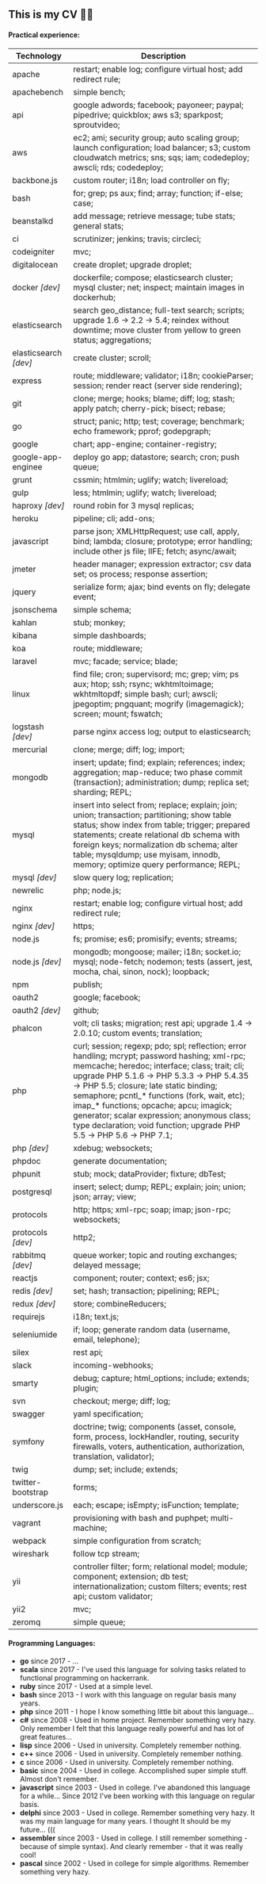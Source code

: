 This is my CV 🙈😬
-

#### Practical experience:

| Technology            | Description                                                     |
|-----------------------|-----------------------------------------------------------------|
| apache                | restart; enable log; configure virtual host; add redirect rule; |
| apachebench           | simple bench; |
| api                   | google adwords; facebook; payoneer; paypal; pipedrive; quickblox; aws s3; sparkpost; sproutvideo; |
| aws                   | ec2; ami; security group; auto scaling group; launch configuration; load balancer; s3; custom cloudwatch metrics; sns; sqs; iam; codedeploy; awscli; rds; codedeploy; |
| backbone.js           | custom router; i18n; load controller on fly; |
| bash                  | for; grep; ps aux; find; array; function; if-else; case; |
| beanstalkd            | add message; retrieve message; tube stats; general stats; |
| ci                    | scrutinizer; jenkins; travis; circleci; |
| codeigniter           | mvc; |
| digitalocean          | create droplet; upgrade droplet; |
| docker *[dev]*        | dockerfile; compose; elasticsearch cluster; mysql cluster; net; inspect; maintain images in dockerhub; |
| elasticsearch         | search geo_distance; full-text search; scripts; upgrade 1.6 → 2.2 → 5.4; reindex without downtime; move cluster from yellow to green status; aggregations; |
| elasticsearch *[dev]* | create cluster; scroll; |
| express               | route; middleware; validator; i18n; cookieParser; session; render react (server side rendering); |
| git                   | clone; merge; hooks; blame; diff; log; stash; apply patch; cherry-pick; bisect; rebase; |
| go                    | struct; panic; http; test; coverage; benchmark; echo framework; pprof; godepgraph; |
| google                | chart; app-engine; container-registry; |
| google-app-enginee    | deploy go app; datastore; search; cron; push queue; |
| grunt                 | cssmin; htmlmin; uglify; watch; livereload; |
| gulp                  | less; htmlmin; uglify; watch; livereload; |
| haproxy *[dev]*       | round robin for 3 mysql replicas; |
| heroku                | pipeline; cli; add-ons; |
| javascript            | parse json; XMLHttpRequest; use call, apply, bind; lambda; closure; prototype; error handling; include other js file; IIFE; fetch; async/await; |
| jmeter                | header manager; expression extractor; csv data set; os process; response assertion; |
| jquery                | serialize form; ajax; bind events on fly; delegate event; |
| jsonschema            | simple schema; |
| kahlan                | stub; monkey; |
| kibana                | simple dashboards; |
| koa                   | route; middleware; |
| laravel               | mvc; facade; service; blade; |
| linux                 | find file; cron; supervisord; mc; grep; vim; ps aux; htop; ssh; rsync; wkhtmltoimage; wkhtmltopdf; simple bash; curl; awscli; jpegoptim; pngquant; mogrify (imagemagick); screen; mount; fswatch; |
| logstash *[dev]*      | parse nginx access log; output to elasticsearch; |
| mercurial             | clone; merge; diff; log; import; |
| mongodb               | insert; update; find; explain; references; index; aggregation; map-reduce; two phase commit (transaction); administration; dump; replica set; sharding; REPL; |
| mysql                 | insert into select from; replace; explain; join; union; transaction; partitioning; show table status; show index from table; trigger; prepared statements; create relational db schema with foreign keys; normalization db schema; alter table; mysqldump; use myisam, innodb, memory; optimize query performance; REPL; |
| mysql *[dev]*         | slow query log; replication; |
| newrelic              | php; node.js; |
| nginx                 | restart; enable log; configure virtual host; add redirect rule; |
| nginx *[dev]*         | https; |
| node.js               | fs; promise; es6; promisify; events; streams; |
| node.js *[dev]*       | mongodb; mongoose; mailer; i18n; socket.io; mysql; node-fetch; nodemon; tests (assert, jest, mocha, chai, sinon, nock); loopback; |
| npm                   | publish; |
| oauth2                | google; facebook; |
| oauth2 *[dev]*        | github; |
| phalcon               | volt; cli tasks; migration; rest api; upgrade 1.4 → 2.0.10; custom events; translation; |
| php                   | curl; session; regexp; pdo; spl; reflection; error handling; mcrypt; password hashing; xml-rpc; memcache; heredoc; interface; class; trait; cli; upgrade PHP 5.1.6 → PHP 5.3.3 → PHP 5.4.35 → PHP 5.5; closure; late static binding; semaphore; pcntl_* functions (fork, wait, etc); imap_* functions; opcache; apcu; imagick; generator; scalar expression; anonymous class; type declaration; void function; upgrade PHP 5.5 → PHP 5.6 → PHP 7.1;|
| php *[dev]*           | xdebug; websockets; |
| phpdoc                | generate documentation; |
| phpunit               | stub; mock; dataProvider; fixture; dbTest; |
| postgresql            | insert; select; dump; REPL; explain; join; union; json; array; view; |
| protocols             | http; https; xml-rpc; soap; imap; json-rpc; websockets; |
| protocols *[dev]*     | http2; |
| rabbitmq *[dev]*      | queue worker; topic and routing exchanges; delayed message; |
| reactjs               | component; router; context; es6; jsx; |
| redis *[dev]*         | set; hash; transaction; pipelining; REPL; |
| redux *[dev]*         | store; combineReducers; |
| requirejs             | i18n; text.js; |
| seleniumide           | if; loop; generate random data (username, email, telephone); |
| silex                 | rest api; |
| slack                 | incoming-webhooks; |
| smarty                | debug; capture; html_options; include; extends; plugin; |
| svn                   | checkout; merge; diff; log; |
| swagger               | yaml specification; |
| symfony               | doctrine; twig; components (asset, console, form, process, lockHandler, routing, security firewalls, voters, authentication, authorization, translation, validator); |
| twig                  | dump; set; include; extends; |
| twitter-bootstrap     | forms; |
| underscore.js         | each; escape; isEmpty; isFunction; template; |
| vagrant               | provisioning with bash and puphpet; multi-machine; |
| webpack               | simple configuration from scratch; |
| wireshark             | follow tcp stream; |
| yii                   | controller filter; form; relational model; module; component; extension; db test; internationalization; custom filters; events; rest api; custom validator; |
| yii2                  | mvc; |
| zeromq                | simple queue; |

#### Programming Languages:

* **go**         since 2017 - ...
* **scala**      since 2017 - I've used this language for solving tasks related to functional programming on hackerrank.
* **ruby**       since 2017 - Used at a simple level.
* **bash**       since 2013 - I work with this language on regular basis many years.
* **php**        since 2011 - I hope I know something little bit about this language...
* **c#**         since 2008 - Used in home project. Remember something very hazy. Only remember I felt that this language really powerful and has lot of great features...
* **lisp**       since 2006 - Used in university. Completely remember nothing.
* **c++**        since 2006 - Used in university. Completely remember nothing.
* **c**          since 2006 - Used in university. Completely remember nothing.
* **basic**      since 2004 - Used in college. Accomplished super simple stuff. Almost don't remember.
* **javascript** since 2003 - Used in college. I've abandoned this language for a while... Since 2012 I've been working with this language on regular basis.
* **delphi**     since 2003 - Used in college. Remember something very hazy. It was my main language for many years. I thought It should be my future... (((
* **assembler**  since 2003 - Used in college. I still remember something - because of simple syntax). And clearly remember - that it was really cool!
* **pascal**     since 2002 - Used in college for simple algorithms. Remember something very hazy.
